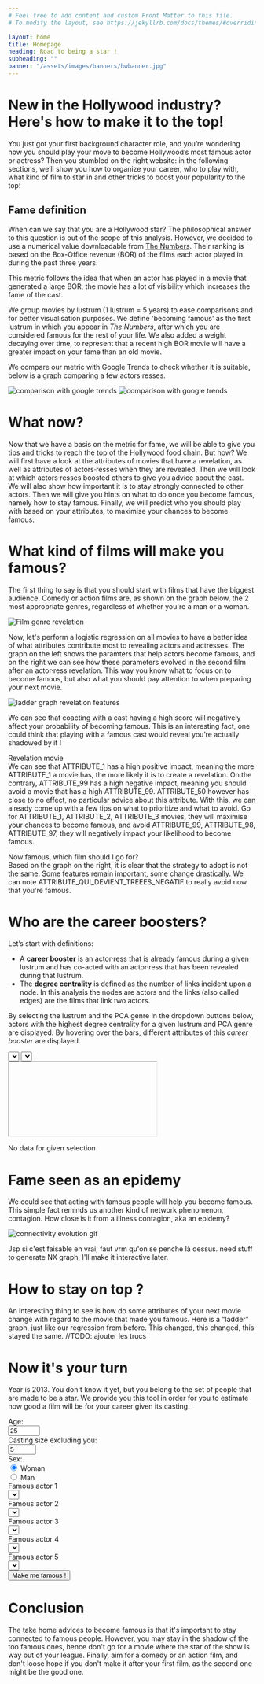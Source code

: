 ```yaml
---
# Feel free to add content and custom Front Matter to this file.
# To modify the layout, see https://jekyllrb.com/docs/themes/#overriding-theme-defaults

layout: home
title: Homepage
heading: Road to being a star !
subheading: ""
banner: "/assets/images/banners/hwbanner.jpg"
---
```

<link rel="stylesheet" href="assets/css/custom.css"/>


# New in the Hollywood industry? Here's how to make it to the top!

You just got your first background character role, and you’re wondering how you should play your move to become 
Hollywood’s most famous actor or actress? Then you stumbled on the right website: in the following sections, we’ll 
show you how to organize your career, who to play with, what kind of film to star in and other tricks to boost your 
popularity to the top!


## Fame definition

When can we say that you are a Hollywood star? The philosophical answer to this question is out of the scope 
of this analysis. However, we decided to use a numerical value downloadable from 
[The Numbers](https://www.the-numbers.com/box-office-star-records/domestic/yearly-acting/). Their ranking is based on 
the Box-Office revenue (BOR) of the films each actor played in during the past three years.

This metric follows the idea that when an actor has played in a movie that generated a large BOR, the movie has a lot 
of visibility which increases the fame of the cast. 

We group movies by lustrum (1 lustrum = 5 years) to ease comparisons and for better visualisation purposes. We define
'becoming famous' as the first lustrum in which you appear in _The Numbers_, after which you are considered famous for 
the rest of your life. We also added a weight decaying over time, to represent that a recent high BOR movie will have a
greater impact on your fame than an old movie.

We compare our metric with Google Trends to check whether it is suitable, below is a graph comparing a few 
actors·resses.

<img src="assets/images/score.svg" alt="comparison with google trends"/>
<img src="assets/images/trends.svg" alt="comparison with google trends"/>
<br/>

# What now?

Now that we have a basis on the metric for fame, we will be able to give you tips and tricks to reach the top of the Hollywood
food chain. But how? We will first have a look at the attributes of movies that have a revelation, as well as attributes of 
actors·resses when they are revealed. Then we will look at which actors·resses boosted others to give you advice about 
the cast. We will also show how important it is to stay strongly connected to other actors. Then we will give you hints on what to 
do once you become famous, namely how to stay famous. Finally, we will predict who you should play with based on your 
attributes, to maximise your chances to become famous.


# What kind of films will make you famous?

The first thing to say is that you should start with films that have the biggest audience. Comedy or action films are, 
as shown on the graph below, the 2 most appropriate genres, regardless of whether you're a man or a woman.

<img src="assets/images/index.png" alt="Film genre revelation"/>

Now, let's perform a logistic regression on all movies to have a better idea of what attributes contribute most to 
revealing actors and actresses. The graph on the left shows the paramters that help actors become famous, and on the 
right we can see how these parameters evolved in the second film after an actor·ress revelation. This way you know what
to focus on to become famous, but also what you should pay attention to when preparing your next movie.

<img src="assets/images/logistic_regression_comparison.svg" alt="ladder graph revelation features"/>

We can see that coacting with a cast having a high score will negatively affect your probability of 
becoming famous. This is an interesting fact, one could think that playing with a famous cast would reveal you’re 
actually shadowed by it !

Revelation movie \
We can see that ATTRIBUTE_1 has a high positive impact, meaning the more ATTRIBUTE_1 a movie has, the more likely it is to create a revelation. On the contrary, ATTRIBUTE_99 has a high negative impact, meaning you should avoid a movie that has a high ATTRIBUTE_99. ATTRIBUTE_50 however has close to no effect, no particular advice about this attribute.
With this, we can already come up with a few tips on what to prioritize and what to avoid. Go for ATTRIBUTE_1, ATTRIBUTE_2, ATTRIBUTE_3 movies, they will maximise your chances to become famous, and avoid ATTRIBUTE_99, ATTRIBUTE_98, ATTRIBUTE_97, they will negatively impact your likelihood to become famous.

Now famous, which film should I go for?\
Based on the graph on the right, it is clear that the strategy to adopt is not the same. Some features remain important,
some change drastically. We can note ATTRIBUTE_QUI_DEVIENT_TREEES_NEGATIF to really avoid now that you're famous.

# Who are the career boosters?

Let’s start with definitions:
* A **career booster** is an actor·ress that is already famous during a given lustrum and has co-acted with an actor·ress 
that has been revealed during that lustrum.
* The **degree centrality** is defined as the number of links incident upon a node. In this analysis the nodes are actors 
and the links (also called edges) are the films that link two actors.


By selecting the lustrum and the PCA genre in the dropdown buttons below, actors with the highest degree centrality for 
a given lustrum and PCA genre are displayed. By hovering over the bars, different attributes of this _career booster_ 
are displayed.

<div id="img-container" class="img-container">
    <div class="mb2">
        <label for="s_year"></label><select id="s_year" onchange="update_current_hist()"></select>
        <label for="s_genre"></label><select id="s_genre" onchange="update_current_hist()"></select>
    </div>
    <iframe id="hist_booster">No available data</iframe>
    <p id="hist_error">No data for given selection</p>
</div>


# Fame seen as an epidemy
We could see that acting with famous people will help you become famous. This simple fact reminds us another kind of network phenomenon, contagion. How close is it from a illness contagion, aka an epidemy?

<div class="center-children">
    <img src="assets/images/GIF_Connectivity.gif" class="mb2" alt="connectivity evolution gif"/>
</div>

Jsp si c'est faisable en vrai, faut vrm qu'on se penche là dessus. need stuff to generate NX graph, I'll make it 
interactive later.

# How to stay on top ?
An interesting thing to see is how do some attributes of your next movie change with regard to the movie that made you famous. Here is a "ladder" graph, just like our regression from before. This changed, this changed, this stayed the same. //TODO: ajouter les trucs


# Now it's your turn
Year is 2013. You don't know it yet, but you belong to the set of people that are made to be a star. We provide you 
this tool in order for you to estimate how good a film will be for your career given its casting. 

<div class="mb2" id="personal_selector">
    <div class="row">
        <div class="column left"> <label for="age">Age: </label> </div>
        <div class="column right"><input type="number" id="age" min="0" max="115" value="25"/> </div>
    </div> 
    <div class="row">
        <div class="column left"><label for="total_actors">Casting size excluding you:</label></div>
        <div class="column right"><input type="number" id="total_actors" min="1" max="20" value="5"/></div>
    </div>
    <div class="row">
        <div class="column left"> Sex: </div>
        <div class="column right">         
            <div>
              <input type="radio" id="gender" name="drone" value="1" checked />
              <label for="gender">Woman</label>
            </div>
            <div>
              <input type="radio" id="is_male" name="drone" value="0" />
              <label for="is_male">Man</label>
            </div>
        </div>
    </div>
    <div class="row">
        <div class="column left">
            <label for="actor1">Famous actor 1</label>
        </div>
        <div class="column right"> 
            <select id="actor1"> </select>    
        </div>
    </div>
    <div class="row">
        <div class="column left">
            <label for="actor2">Famous actor 2</label>
        </div>
        <div class="column right">
            <select id="actor2"></select>  
        </div>
    </div>
    <div class="row">
        <div class="column left">
            <label for="actor3">Famous actor 3</label>
        </div>
        <div class="column right">
            <select id="actor3"></select>  
        </div>
    </div>
    <div class="row">
        <div class="column left">
            <label for="actor4">Famous actor 4</label>
        </div>
        <div class="column right">
            <select id="actor4"></select>  
        </div>
    </div>
    <div class="row">
        <div class="column left">
            <label for="actor5">Famous actor 5</label>
        </div>
        <div class="column right">
            <select id="actor5"></select>  
        </div>
    </div>
    <div class="center-children">
        <button id="button_predict" onclick="predict_score()" class="nice_button">Make me famous !</button><br/>
    </div>
    <p id="predicted_chances"></p>
</div>


# Conclusion
The take home advices to become famous is that it's important to stay connected to famous people. However, you may stay
in the shadow of the too famous ones, hence don't go for a movie where the star of the show is way out of your league. 
Finally, aim for a comedy or an action film, and don't loose hope if you don't make it after your first film, as the
second one might be the good one.

<script src="assets/js/lin_reg.js"></script>
<script src="assets/js/actor_list.js"></script>
<script src="assets/js/index.js"></script>
